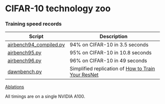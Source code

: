 # CIFAR-10 technology zoo

### Training speed records

| Script | Description |
| - | - |
| [airbench94_compiled.py](./airbench/airbench94_compiled.py) | 94% on CIFAR-10 in 3.5 seconds |
| [airbench95.py](./airbench/airbench95.py) | 95% on CIFAR-10 in 10.8 seconds |
| [airbench96.py](./airbench/airbench96.py) | 96% on CIFAR-10 in 49 seconds |
| [dawnbench.py](./dawnbench_replication/dawnbench.py) | Simplified replication of [How to Train Your ResNet](https://myrtle.ai/learn/how-to-train-your-resnet-8-bag-of-tricks/) |

[Ablations](./airbench/ablations)

All timings are on a single NVIDIA A100.

